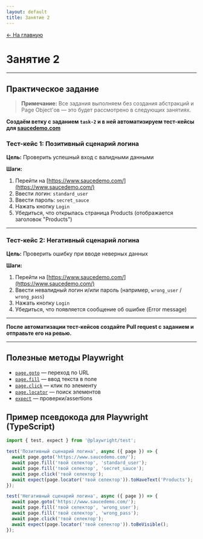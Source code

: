 ```yaml
---
layout: default
title: Занятие 2
---
```


<a href="{{ site.baseurl }}" class="main-link-home">&#8592; На главную</a>

# Занятие 2

---

## Практическое задание

> **Примечание:** Все задания выполняем без создания абстракций и Page Object'ов — это будет рассмотрено в следующих занятиях.

**Создаём ветку с заданием `task-2` и в ней автоматизируем тест-кейсы для [saucedemo.com](https://www.saucedemo.com/)**

### Тест-кейс 1: Позитивный сценарий логина
**Цель:** Проверить успешный вход с валидными данными

**Шаги:**
1. Перейти на [https://www.saucedemo.com/](https://www.saucedemo.com/)
2. Ввести логин: `standard_user`
3. Ввести пароль: `secret_sauce`
4. Нажать кнопку `Login`
5. Убедиться, что открылась страница Products (отображается заголовок "Products")

---

### Тест-кейс 2: Негативный сценарий логина
**Цель:** Проверить ошибку при вводе неверных данных

**Шаги:**
1. Перейти на [https://www.saucedemo.com/](https://www.saucedemo.com/)
2. Ввести невалидный логин и/или пароль (например, `wrong_user` / `wrong_pass`)
3. Нажать кнопку `Login`
4. Убедиться, что появляется сообщение об ошибке (Error message)

---

**После автоматизации тест-кейсов создайте Pull request с заданием и отправьте его на ревью.**

---

## Полезные методы Playwright

- [`page.goto`](https://playwright.dev/docs/api/class-page#page-goto) — переход по URL
- [`page.fill`](https://playwright.dev/docs/api/class-page#page-fill) — ввод текста в поле
- [`page.click`](https://playwright.dev/docs/api/class-page#page-click) — клик по элементу
- [`page.locator`](https://playwright.dev/docs/api/class-page#page-locator) — поиск элементов
- [`expect`](https://playwright.dev/docs/api/class-expect) — проверки/assertions

## Пример псевдокода для Playwright (TypeScript)

```ts
import { test, expect } from '@playwright/test';

test('Позитивный сценарий логина', async ({ page }) => {
  await page.goto('https://www.saucedemo.com/');
  await page.fill('твой селектор', 'standard_user');
  await page.fill('твой селектор', 'secret_sauce');
  await page.click('твой селектор');
  await expect(page.locator('твой селектор')).toHaveText('Products');
});

test('Негативный сценарий логина', async ({ page }) => {
  await page.goto('https://www.saucedemo.com/');
  await page.fill('твой селектор', 'wrong_user');
  await page.fill('твой селектор', 'wrong_pass');
  await page.click('твой селектор');
  await expect(page.locator('твой селектор')).toBeVisible();
});
```